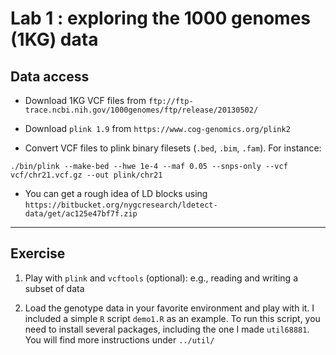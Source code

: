 # Lab 1 : exploring the 1000 genomes (1KG) data

## Data access

- Download 1KG VCF files from `ftp://ftp-trace.ncbi.nih.gov/1000genomes/ftp/release/20130502/`

- Download `plink 1.9` from `https://www.cog-genomics.org/plink2`

- Convert VCF files to plink binary filesets (`.bed`, `.bim`, `.fam`). For instance:

```
./bin/plink --make-bed --hwe 1e-4 --maf 0.05 --snps-only --vcf vcf/chr21.vcf.gz --out plink/chr21
```

- You can get a rough idea of LD blocks using `https://bitbucket.org/nygcresearch/ldetect-data/get/ac125e47bf7f.zip`

---

## Exercise

1. Play with `plink` and `vcftools` (optional): e.g., reading and writing a subset of data

2. Load the genotype data in your favorite environment and play with it. I included a simple `R` script `demo1.R` as an example.  To run this script, you need to install several packages, including the one I made `util68881`.  You will find more instructions under `../util/`



